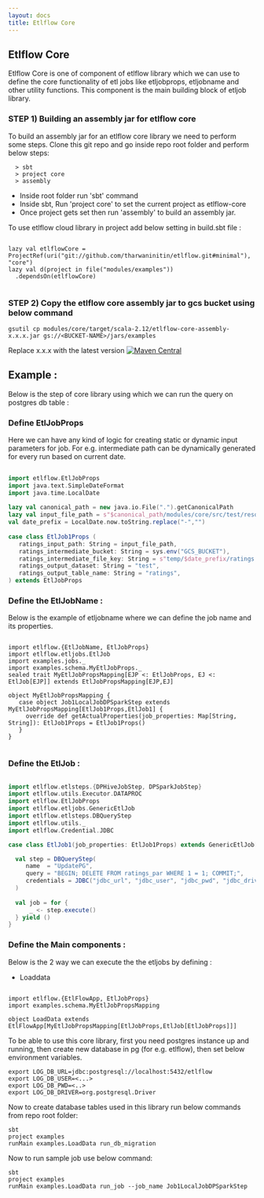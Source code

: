 ```yaml
---
layout: docs
title: Etlflow Core
---
```


## Etlflow Core

Etlflow Core is one of component of etlflow library which we can use to define the core functionality of etl jobs like etljobprops, etljobname and other utility functions. This component is the main building block of etljob library.

### STEP 1) Building an assembly jar for etlflow core
To build an assembly jar for an etlflow core library we need to perform some steps. Clone this git repo and go inside repo root folder and perform below steps: 
       
         
      > sbt
      > project core
      > assembly
      
* Inside root folder run 'sbt' command
* Inside sbt, Run 'project core' to set the current project as etlflow-core
* Once project gets set then run 'assembly' to build an assembly jar.       

To use etlflow cloud library in project add below setting in build.sbt file : 

```

lazy val etlflowCore = ProjectRef(uri("git://github.com/tharwaninitin/etlflow.git#minimal"), "core")
lazy val d(project in file("modules/examples"))
  .dependsOn(etlflowCore)
         
```

### STEP 2) Copy the etlflow core assembly jar to gcs bucket using below command
 
    gsutil cp modules/core/target/scala-2.12/etlflow-core-assembly-x.x.x.jar gs://<BUCKET-NAME>/jars/examples
      
Replace x.x.x with the latest version [![Maven Central](https://maven-badges.herokuapp.com/maven-central/com.github.tharwaninitin/etlflow-core_2.12/badge.svg)](https://mvnrepository.com/artifact/com.github.tharwaninitin/etlflow-core)

## Example : 

Below is the step of core library using which we can run the query on postgres db table : 
   
### Define EtlJobProps
Here we can have any kind of logic for creating static or dynamic input parameters for job.
For e.g. intermediate path can be dynamically generated for every run based on current date.

```scala mdoc      
      
import etlflow.EtlJobProps
import java.text.SimpleDateFormat
import java.time.LocalDate
      
lazy val canonical_path = new java.io.File(".").getCanonicalPath
lazy val input_file_path = s"$canonical_path/modules/core/src/test/resources/input/movies/ratings_parquet/ratings.parquet"
val date_prefix = LocalDate.now.toString.replace("-","")
      
case class EtlJob1Props (
   ratings_input_path: String = input_file_path,
   ratings_intermediate_bucket: String = sys.env("GCS_BUCKET"),
   ratings_intermediate_file_key: String = s"temp/$date_prefix/ratings.parquet",
   ratings_output_dataset: String = "test",
   ratings_output_table_name: String = "ratings",
) extends EtlJobProps
```

### Define the EtlJobName : 

Below is the example of etljobname where we can define the job name and its properties.

```

import etlflow.{EtlJobName, EtlJobProps}
import etlflow.etljobs.EtlJob
import examples.jobs._
import examples.schema.MyEtlJobProps._
sealed trait MyEtlJobPropsMapping[EJP <: EtlJobProps, EJ <: EtlJob[EJP]] extends EtlJobPropsMapping[EJP,EJ]

object MyEtlJobPropsMapping {
   case object Job1LocalJobDPSparkStep extends MyEtlJobPropsMapping[EtlJob1Props,EtlJob1] {
     override def getActualProperties(job_properties: Map[String, String]): EtlJob1Props = EtlJob1Props()
   }
}


```

### Define the EtlJob  : 


```scala mdoc

import etlflow.etlsteps.{DPHiveJobStep, DPSparkJobStep}
import etlflow.utils.Executor.DATAPROC
import etlflow.EtlJobProps
import etlflow.etljobs.GenericEtlJob
import etlflow.etlsteps.DBQueryStep
import etlflow.utils._
import etlflow.Credential.JDBC

case class EtlJob1(job_properties: EtlJob1Props) extends GenericEtlJob[EtlJob1Props] {

  val step = DBQueryStep(
     name  = "UpdatePG",
     query = "BEGIN; DELETE FROM ratings_par WHERE 1 = 1; COMMIT;",
     credentials = JDBC("jdbc_url", "jdbc_user", "jdbc_pwd", "jdbc_driver")
  )
   
  val job = for {
      _ <- step.execute()
  } yield ()
}
```

### Define the Main components : 

Below is the 2 way we can execute the the etljobs by defining : 
* Loaddata

```

import etlflow.{EtlFlowApp, EtlJobProps}
import examples.schema.MyEtlJobPropsMapping
   
object LoadData extends EtlFlowApp[MyEtlJobPropsMapping[EtlJobProps,EtlJob[EtlJobProps]]]
```


To be able to use this core library, first you need postgres instance up and running, then create new database in pg (for e.g. etlflow), then set below environment variables.

```
export LOG_DB_URL=jdbc:postgresql://localhost:5432/etlflow
export LOG_DB_USER=<...>
export LOG_DB_PWD=<..>
export LOG_DB_DRIVER=org.postgresql.Driver

``` 

Now to create database tables used in this library run below commands from repo root folder:

```
sbt
project examples
runMain examples.LoadData run_db_migration

```

Now to run sample job use below command:

```
sbt
project examples
runMain examples.LoadData run_job --job_name Job1LocalJobDPSparkStep

```